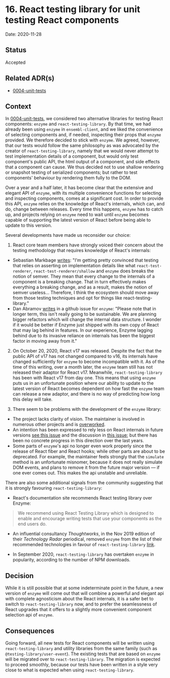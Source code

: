 # 16. React testing library for unit testing React components

Date: 2020-11-28

## Status
Accepted

## Related ADR(s)
- [0004-unit-tests](0004-unit-tests.md)

## Context

In [0004-unit-tests](0004-unit-tests.md), we considered two alternative libraries for testing React components: `enzyme` and `react-testing-library`. By that time, we had already been using `enzyme` in `ensembl-client`, and we liked the convenience of selecting components and, if needed, inspecting their props that `enzyme` provided. We therefore decided to stick with `enzyme`. We agreed, however, that our tests would follow the same philosophy as was advocated by the creator of `react-testing-library`, namely that we would never attempt to test implementation details of a component, but would only test component's public API, the html output of a component, and side effects that a component can cause. We thus decided not to use shallow rendering or snapshot testing of serialized components; but rather to test components' behaviour by rendering them fully to the DOM.

Over a year and a half later, it has become clear that the extensive and elegant API of `enzyme`, with its multiple convenience functions for selecting and inspecting components, comes at a significant cost. In order to provide this API, `enzyme` relies on the knowledge of React's internals, which can, and do, change between releases. Every time this happens, `enzyme` has to catch up, and projects relying on `enzyme` need to wait until `enzyme` becomes capable of supporting the latest version of React before being able to update to this version.

Several developments have made us reconsider our choice:

1. React core team members have strongly voiced their concern about the testing methodology that requires knowledge of React's internals:
  - Sebastian Markbage [writes](https://twitter.com/sebmarkbage/status/1214325736867160064): "I'm getting pretty convinced that testing that relies on asserting on implementation details like what `react-test-renderer`, `react-test-renderer/shallow` and `enzyme` does breaks the notion of semver. They mean that every change to the internals of a component is a breaking change. That in turn effectively makes everything a breaking change, and as a result, makes the notion of semver useless... Therefore, I think the ecosystem should move away from those testing techniques and opt for things like react-testing-library."
  - Dan Abramov [writes](https://github.com/enzymejs/enzyme/issues/2358) in a github issue for `enzyme`: "Please note that in longer term, this isn't really going to be sustainable. We are planning bigger refactors which will change the internal data structure. I wonder if it would be better if Enzyme just shipped with its own copy of React that may lag behind in features. In our experience, Enzyme lagging behind due to its invasive reliance on internals has been the biggest factor in moving away from it."

2. On October 20, 2020, React v17 was released. Despite the fact that the public API of v17 has not changed compared to v16, its internals have changed sufficiently for `enzyme` to become incompatible with it. As of the time of this writing, over a month later, the `enzyme` team still has not released their adaptor for React v17. Meanwhile, `react-testing-library` has been with React v17 from day one. This means that using `enzyme` puts us in an unfortunate position where our ability to update to the latest version of React becomes dependent on how fast the `enzyme` team can release a new adaptor, and there is no way of predicting how long this delay will take.

3. There seem to be problems with the development of the `enzyme` library:
  - The project lacks clarity of vision. The maintainer is involved in numerous other projects and is [overworked](https://github.com/enzymejs/enzyme/issues/2429#issuecomment-733995565).
  - An intention has been expressed to rely less on React internals in future versions [see this issue](https://github.com/enzymejs/enzyme/issues/1648) and the discussion in [this issue](https://github.com/enzymejs/enzyme/issues/2358); but there has been no concrete progress in this direction over the last years.
  - Some parts of `enzyme`'s api no longer even work properly since the release of React fiber and React hooks; while other parts are about to be deprecated. For example, the maintainer feels strongly that the `simulate` method is an unfortunate misnomer, because it does not really simulate DOM events, and plans to remove it from the future major version — if one ever comes out. This makes the api unstable and unreliable.

There are also some additional signals from the community suggesting that it is strongly favouring `react-testing-library`:

  - React's documentation site recommends React testing library over Enzyme:

  > We recommend using React Testing Library which is designed to enable and encourage writing tests that use your components as the end users do.

  - An influential consultancy _Thoughtworks_, in the Nov 2019 edition of their _Technology Radar_ periodical, removed `enzyme` from the list of their recommended technologies in favour of `react-testing-library` [link](https://www.thoughtworks.com/radar/languages-and-frameworks/enzyme).

  - In September 2020, `react-testing-library` has overtaken `enzyme` in popularity, according to the number of NPM downloads.

## Decision
While it is still possible that at some indeterminate point in the future, a new version of `enzyme` will come out that will combine a powerful and elegant api with complete agnosticism about the React internals, it is a safer bet to switch to `react-testing-library` now, and to prefer the seamlessness of React upgrades that it offers to a slightly more convenient component selection api of `enzyme`.

## Consequences
Going forward, all new tests for React components will be written using `react-testing-library` and utility libraries from the same family (such as `@testing-library/user-event`). The existing tests that are based on `enzyme` will be migrated over to `react-testing-library`. The migration is expected to proceed smoothly, because our tests have been written in a style very close to what is expected when using `react-testing-library`.
